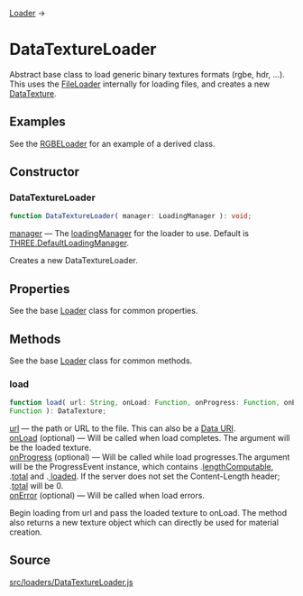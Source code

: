 [Loader](en\loaders\Loader.html) →

# DataTextureLoader

Abstract base class to load generic binary textures formats (rgbe, hdr, ...).
This uses the [FileLoader](en\loaders\FileLoader.html) internally for loading
files, and creates a new [DataTexture](en\textures\DataTexture.html).

## Examples

See the <a
href="https://github.com/mrdoob/three.js/blob/master/examples/jsm/loaders/RGBELoader.js">RGBELoader</a>
for an example of a derived class.

## Constructor

### DataTextureLoader

  
  
```ts  
function DataTextureLoader( manager: LoadingManager ): void;  
```  

[manager](en\loaders\managers\LoadingManager.html) — The
[loadingManager](en\loaders\managers\LoadingManager.html) for the loader to
use. Default is
[THREE.DefaultLoadingManager](en\loaders\managers\LoadingManager.html).  
  
Creates a new DataTextureLoader.

## Properties

See the base [Loader](en\loaders\Loader.html) class for common properties.

## Methods

See the base [Loader](en\loaders\Loader.html) class for common methods.

### load

  
  
```ts  
function load( url: String, onLoad: Function, onProgress: Function, onError:
Function ): DataTexture;  
```  

[url](#) — the path or URL to the file. This can also be a <a
href="https://developer.mozilla.org/en-
US/docs/Web/HTTP/Basics_of_HTTP/Data_URIs">Data URI</a>.  
[onLoad](#) (optional) — Will be called when load completes. The argument will
be the loaded texture.  
[onProgress](#) (optional) — Will be called while load progresses.The argument
will be the ProgressEvent instance, which contains .[lengthComputable](#),
.[total](#) and .[ loaded](#). If the server does not set the Content-Length
header; .[total](#) will be 0.  
[onError](#) (optional) — Will be called when load errors.  

Begin loading from url and pass the loaded texture to onLoad. The method also
returns a new texture object which can directly be used for material creation.

## Source

<a
href="https://github.com/mrdoob/three.js/blob/master/src/loaders/DataTextureLoader.js">src/loaders/DataTextureLoader.js</a>

